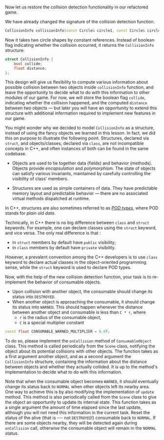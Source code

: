 Now let us restore the collision detection functionality in our refactored game.

We have already changed the signature of the collision detection function.

```c++
CollisionInfo collisionInfo(const Circle& circle1, const Circle& circle2);
```

Now it takes two circle shapes by constant references.
Instead of boolean flag indicating whether the collision occurred,
it returns the `CollisionInfo` structure:

```c++
struct CollisionInfo {
    bool collide;
    float distance;
};
```

This design will give us flexibility to compute various information
about possible collision between two objects inside `collisionInfo` function,
and leave the opportunity to decide what to do with this information to other modules of our game.
For now, we will store the boolean flag `collide`, indicating whether the collision happened,
and the computed `distance` between two objects — but later you
will have an opportunity to extend this structure
with additional information required to implement new features in our game.

You might wonder why we decided to model `CollisionInfo` as a structure,
instead of using the fancy objects we learned in this lesson.
In fact, we did this on purpose to illustrate the following point.
Structures, declared via `struct`, and objects/classes, declared via `class`,
are not incompatible concepts in C++,
and often instances of both can be found in the same codebase.

* Objects are used to tie together data (fields) and behavior (methods).
  Objects provide _encapsulation_ and _polymorphism_.
  The state of objects can satisfy various invariants,
  maintained by carefully controlling the visibility of class' members.

* Structures are used as simple containers of data.
  They have predictable memory layout and predictable behavior —
  there are no associated virtual methods dispatched at runtime.

In C++, structures are also sometimes referred to as [_POD types_]((https://en.wikipedia.org/wiki/Passive_data_structure)),
where POD stands for _plain old data_.

<div class="hint">

Technically, in C++ there is no big difference between `class` and `struct` keywords.
For example, one can declare classes using the `struct` keyword, and vice versa.
The only real difference is that :
* in `struct` members by default have `public` visibility;
* in `class`  members by default have `private` visibility.

However, a prevalent convention among the C++ developers is
to use `class` keyword to declare actual classes in the object-oriented programming sense,
while the `struct` keyword is used to declare POD types.

</div>

Now, with the help of the new collision detection function,
your task is to re-implement the behavior of consumable objects.
- Upon collision with another object, the consumable should change its status into `DESTROYED`.
- When another object is approaching the consumable, it should change its status into `WARNED`.
  This should happen whenever the distance between another object and consumable is less than `C * r`, where
  - `r` is the radius of the consumable object,
  - `C` is a special multiplier constant

```c++
const float CONSUMABLE_WARNED_MULTIPLIER = 6.0f;
```

To do so, please implement the `onCollision` method of `ConsumableObject` class.
This method is called periodically from the `Scene` class, notifying the object
about its potential collisions with other objects.
The function takes as a first argument another object,
and as a second argument the `CollisionInfo` structure,
containing the information about the distance between objects
and whether they actually collided.
It is up to the method's implementation to decide what to do with this information.

Note that when the consumable object becomes `WARNED`, it should eventually
change its status back to `NORMAL` when other objects left its nearby area.
One way to achieve this is by also modifying the implementation of `update` method.
This method is also periodically called from the `Scene` class to give
the object an opportunity to update its internal state.
This function takes as a single argument the amount of time elapsed since the last update,
although you will not need this information in the current task.
Reset the status of the alive (that is --- not `DESTROYED`!) consumable back to `NORMAL`.
If there are some objects nearby, they will be detected again during `onCollision` call,
otherwise the consumable object will remain in the `NORMAL` status.
